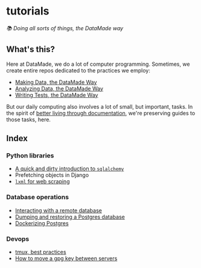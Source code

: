 # tutorials

_📚 Doing all sorts of things, the DataMade way_

## What's this?

Here at DataMade, we do a lot of computer programming. Sometimes, we create entire repos dedicated to the practices we employ:

- [Making Data, the DataMade Way](https://github.com/datamade/data-making-guidelines)
- [Analyzing Data, the DataMade Way](https://github.com/datamade/data-analysis-guidelines)
- [Writing Tests, the DataMade Way](https://github.com/datamade/testing-guidelines)

But our daily computing also involves a lot of small, but important, tasks. In the spirit of [better living through documentation](https://datamade.us/blog/better-living-through-documentation), we're preserving guides to those tasks, here.

## Index

### Python libraries

- [A quick and dirty introduction to `sqlalchemy`](/quick-n-dirty-sqlalchemy.md)
- Prefetching objects in Django
- [`lxml` for web scraping](/lxml-for-web-scraping.md)

### Database operations

- [Interacting with a remote database](/Interacting-with-a-remote-database.md)
- [Dumping and restoring a Postgres database](/Dump-and-restore-Postgres.md)
- [Dockerizing Postgres](/Dockerizing-Postgres.md)

### Devops

- [tmux, best practices](tmux-best-practices.md)
- [How to move a gpg key between servers](moving-keys-between-servers.md)
